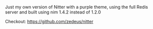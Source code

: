 Just my own version of Nitter with a purple theme, using the full Redis server and built using nim 1.4.2 instead of 1.2.0

Checkout: https://github.com/zedeus/nitter
